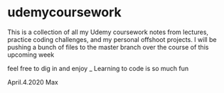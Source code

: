 # udemycoursework

This is a collection of all my Udemy coursework
notes from lectures, practice coding challenges, and my personal offshoot projects.
I will be pushing a bunch of files to the master branch over the course of this upcoming week

feel free to dig in and enjoy _ Learning to code is so much fun

April.4.2020
Max
